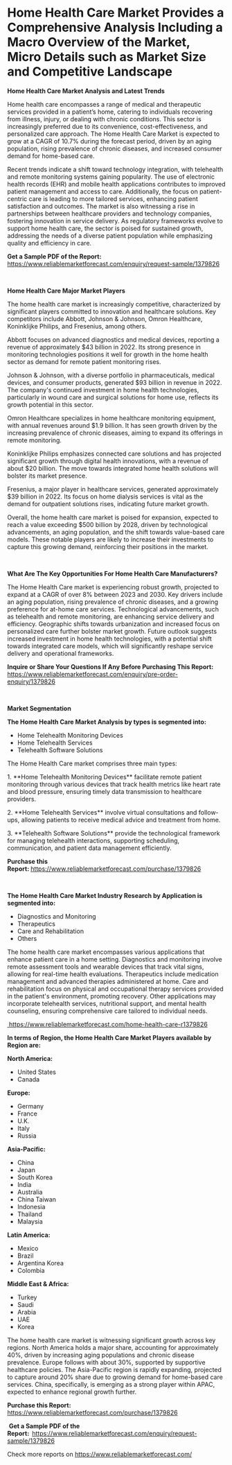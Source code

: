 <p><h1>Home Health Care Market Provides a Comprehensive Analysis Including a Macro Overview of the Market, Micro Details such as Market Size and Competitive Landscape</h1></p><p><strong>Home Health Care Market Analysis and Latest Trends</strong></p>
<p><p>Home health care encompasses a range of medical and therapeutic services provided in a patient’s home, catering to individuals recovering from illness, injury, or dealing with chronic conditions. This sector is increasingly preferred due to its convenience, cost-effectiveness, and personalized care approach. The Home Health Care Market is expected to grow at a CAGR of 10.7% during the forecast period, driven by an aging population, rising prevalence of chronic diseases, and increased consumer demand for home-based care.</p><p>Recent trends indicate a shift toward technology integration, with telehealth and remote monitoring systems gaining popularity. The use of electronic health records (EHR) and mobile health applications contributes to improved patient management and access to care. Additionally, the focus on patient-centric care is leading to more tailored services, enhancing patient satisfaction and outcomes. The market is also witnessing a rise in partnerships between healthcare providers and technology companies, fostering innovation in service delivery. As regulatory frameworks evolve to support home health care, the sector is poised for sustained growth, addressing the needs of a diverse patient population while emphasizing quality and efficiency in care.</p></p>
<p><strong>Get a Sample PDF of the Report:&nbsp;</strong> <a href="https://www.reliablemarketforecast.com/enquiry/request-sample/1379826?utm_campaign=2324&utm_medium=2&utm_source=Github&utm_content=ia&utm_term=03032025&utm_id=home-health-care">https://www.reliablemarketforecast.com/enquiry/request-sample/1379826</a></p>
<p>&nbsp;</p>
<p><strong>Home Health Care Major Market Players</strong></p>
<p><p>The home health care market is increasingly competitive, characterized by significant players committed to innovation and healthcare solutions. Key competitors include Abbott, Johnson & Johnson, Omron Healthcare, Koninklijke Philips, and Fresenius, among others.</p><p>Abbott focuses on advanced diagnostics and medical devices, reporting a revenue of approximately $43 billion in 2022. Its strong presence in monitoring technologies positions it well for growth in the home health sector as demand for remote patient monitoring rises.</p><p>Johnson & Johnson, with a diverse portfolio in pharmaceuticals, medical devices, and consumer products, generated $93 billion in revenue in 2022. The company's continued investment in home health technologies, particularly in wound care and surgical solutions for home use, reflects its growth potential in this sector.</p><p>Omron Healthcare specializes in home healthcare monitoring equipment, with annual revenues around $1.9 billion. It has seen growth driven by the increasing prevalence of chronic diseases, aiming to expand its offerings in remote monitoring.</p><p>Koninklijke Philips emphasizes connected care solutions and has projected significant growth through digital health innovations, with a revenue of about $20 billion. The move towards integrated home health solutions will bolster its market presence.</p><p>Fresenius, a major player in healthcare services, generated approximately $39 billion in 2022. Its focus on home dialysis services is vital as the demand for outpatient solutions rises, indicating future market growth.</p><p>Overall, the home health care market is poised for expansion, expected to reach a value exceeding $500 billion by 2028, driven by technological advancements, an aging population, and the shift towards value-based care models. These notable players are likely to increase their investments to capture this growing demand, reinforcing their positions in the market.</p></p>
<p>&nbsp;</p>
<p><strong>What Are The Key Opportunities For Home Health Care Manufacturers?</strong></p>
<p><p>The Home Health Care market is experiencing robust growth, projected to expand at a CAGR of over 8% between 2023 and 2030. Key drivers include an aging population, rising prevalence of chronic diseases, and a growing preference for at-home care services. Technological advancements, such as telehealth and remote monitoring, are enhancing service delivery and efficiency. Geographic shifts towards urbanization and increased focus on personalized care further bolster market growth. Future outlook suggests increased investment in home health technologies, with a potential shift towards integrated care models, which will significantly reshape service delivery and operational frameworks.</p></p>
<p><strong>Inquire or Share Your Questions If Any Before Purchasing This Report:</strong> <a href="https://www.reliablemarketforecast.com/enquiry/pre-order-enquiry/1379826?utm_campaign=2324&utm_medium=2&utm_source=Github&utm_content=ia&utm_term=03032025&utm_id=home-health-care">https://www.reliablemarketforecast.com/enquiry/pre-order-enquiry/1379826</a></p>
<p>&nbsp;</p>
<p><strong>Market Segmentation</strong></p>
<p><strong>The Home Health Care Market Analysis by types is segmented into:</strong></p>
<p><ul><li>Home Telehealth Monitoring Devices</li><li>Home Telehealth Services</li><li>Telehealth Software Solutions</li></ul></p>
<p><p>The Home Health Care market comprises three main types: </p><p>1. **Home Telehealth Monitoring Devices** facilitate remote patient monitoring through various devices that track health metrics like heart rate and blood pressure, ensuring timely data transmission to healthcare providers. </p><p>2. **Home Telehealth Services** involve virtual consultations and follow-ups, allowing patients to receive medical advice and treatment from home. </p><p>3. **Telehealth Software Solutions** provide the technological framework for managing telehealth interactions, supporting scheduling, communication, and patient data management efficiently.</p></p>
<p><strong>Purchase this Report:&nbsp;</strong><a href="https://www.reliablemarketforecast.com/purchase/1379826?utm_campaign=2324&utm_medium=2&utm_source=Github&utm_content=ia&utm_term=03032025&utm_id=home-health-care">https://www.reliablemarketforecast.com/purchase/1379826</a></p>
<p>&nbsp;</p>
<p><strong>The Home Health Care Market Industry Research by Application is segmented into:</strong></p>
<p><ul><li>Diagnostics and Monitoring</li><li>Therapeutics</li><li>Care and Rehabilitation</li><li>Others</li></ul></p>
<p><p>The home health care market encompasses various applications that enhance patient care in a home setting. Diagnostics and monitoring involve remote assessment tools and wearable devices that track vital signs, allowing for real-time health evaluations. Therapeutics include medication management and advanced therapies administered at home. Care and rehabilitation focus on physical and occupational therapy services provided in the patient's environment, promoting recovery. Other applications may incorporate telehealth services, nutritional support, and mental health counseling, ensuring comprehensive care tailored to individual needs.</p></p>
<p><a href="https://www.reliablemarketforecast.com/home-health-care-r1379826?utm_campaign=2324&utm_medium=2&utm_source=Github&utm_content=ia&utm_term=03032025&utm_id=home-health-care">&nbsp;https://www.reliablemarketforecast.com/home-health-care-r1379826</a></p>
<p><strong>In terms of Region, the Home Health Care Market Players available by Region are:</strong></p>
<p>
    <p> <strong> North America: </strong>
        <ul>
            <li>United States</li>
            <li>Canada</li>
        </ul>
        </p> 
    <p> <strong> Europe: </strong>
        <ul>
            <li>Germany</li>
            <li>France</li>
            <li>U.K.</li>
            <li>Italy</li>
            <li>Russia</li>
        </ul>
        </p> 
    <p> <strong> Asia-Pacific: </strong>
        <ul>
            <li>China</li>
            <li>Japan</li>
            <li>South Korea</li>
            <li>India</li>
            <li>Australia</li>
            <li>China Taiwan</li>
            <li>Indonesia</li>
            <li>Thailand</li>
            <li>Malaysia</li>
        </ul>
        </p> 
    <p> <strong> Latin America: </strong>
        <ul>
            <li>Mexico</li>
            <li>Brazil</li>
            <li>Argentina Korea</li>
            <li>Colombia</li>
        </ul>
        </p> 
    <p> <strong> Middle East & Africa: </strong>
        <ul>
            <li>Turkey</li>
            <li>Saudi</li>
            <li>Arabia</li>
            <li>UAE</li>
            <li>Korea</li>
        </ul>
    </p>
    </p>
<p><p>The home health care market is witnessing significant growth across key regions. North America holds a major share, accounting for approximately 40%, driven by increasing aging populations and chronic disease prevalence. Europe follows with about 30%, supported by supportive healthcare policies. The Asia-Pacific region is rapidly expanding, projected to capture around 20% share due to growing demand for home-based care services. China, specifically, is emerging as a strong player within APAC, expected to enhance regional growth further.</p></p>
<p><strong>Purchase this Report: </strong><a href="https://www.reliablemarketforecast.com/purchase/1379826?utm_campaign=2324&utm_medium=2&utm_source=Github&utm_content=ia&utm_term=03032025&utm_id=home-health-care">https://www.reliablemarketforecast.com/purchase/1379826</a></p>
<p>&nbsp;<strong>Get a Sample PDF of the Report:&nbsp;&nbsp;</strong><a href="https://www.reliablemarketforecast.com/enquiry/request-sample/1379826?utm_campaign=2324&utm_medium=2&utm_source=Github&utm_content=ia&utm_term=03032025&utm_id=home-health-care">https://www.reliablemarketforecast.com/enquiry/request-sample/1379826</a></p>
<p><strong></strong></p>
<p>Check more reports on <a href="https://www.reliablemarketforecast.com/?utm_campaign=2324&utm_medium=2&utm_source=Github&utm_content=ia&utm_term=03032025&utm_id=home-health-care">https://www.reliablemarketforecast.com/</a></p>